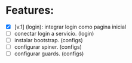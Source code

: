# Features:

- [x] [v.1] (login): integrar login como pagina inicial
- [ ] conectar login a servicio. (login)
- [ ] instalar bootstrap. (configs)
- [ ] configurar spiner. (configs)
- [ ] configurar guards. (configs)
